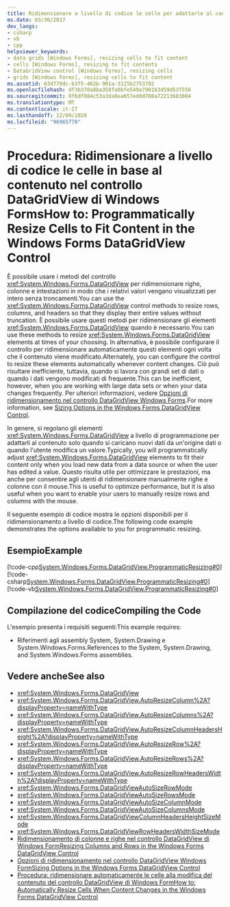 ```yaml
---
title: Ridimensionare a livello di codice le celle per adattarle al contenuto nel controllo DataGridView
ms.date: 03/30/2017
dev_langs:
- csharp
- vb
- cpp
helpviewer_keywords:
- data grids [Windows Forms], resizing cells to fit content
- cells [Windows Forms], resizing to fit contents
- DataGridView control [Windows Forms], resizing cells
- grids [Windows Forms], resizing cells to fit content
ms.assetid: 63d770dc-b3f5-462b-901a-3125b2753792
ms.openlocfilehash: df3b378a8ba358fa0bfe549a7901b3d59d53f556
ms.sourcegitcommit: 9f6df084c53a3da0ea657ed0d708a72213683084
ms.translationtype: MT
ms.contentlocale: it-IT
ms.lasthandoff: 12/09/2020
ms.locfileid: "96965770"
---
```

# <a name="how-to-programmatically-resize-cells-to-fit-content-in-the-windows-forms-datagridview-control"></a><span data-ttu-id="571f5-102">Procedura: Ridimensionare a livello di codice le celle in base al contenuto nel controllo DataGridView di Windows Forms</span><span class="sxs-lookup"><span data-stu-id="571f5-102">How to: Programmatically Resize Cells to Fit Content in the Windows Forms DataGridView Control</span></span>
<span data-ttu-id="571f5-103">È possibile usare i metodi del controllo <xref:System.Windows.Forms.DataGridView> per ridimensionare righe, colonne e intestazioni in modo che i relativi valori vengano visualizzati per intero senza troncamenti.</span><span class="sxs-lookup"><span data-stu-id="571f5-103">You can use the <xref:System.Windows.Forms.DataGridView> control methods to resize rows, columns, and headers so that they display their entire values without truncation.</span></span> <span data-ttu-id="571f5-104">È possibile usare questi metodi per ridimensionare gli elementi <xref:System.Windows.Forms.DataGridView> quando è necessario.</span><span class="sxs-lookup"><span data-stu-id="571f5-104">You can use these methods to resize <xref:System.Windows.Forms.DataGridView> elements at times of your choosing.</span></span> <span data-ttu-id="571f5-105">In alternativa, è possibile configurare il controllo per ridimensionare automaticamente questi elementi ogni volta che il contenuto viene modificato.</span><span class="sxs-lookup"><span data-stu-id="571f5-105">Alternately, you can configure the control to resize these elements automatically whenever content changes.</span></span> <span data-ttu-id="571f5-106">Ciò può risultare inefficiente, tuttavia, quando si lavora con grandi set di dati o quando i dati vengono modificati di frequente.</span><span class="sxs-lookup"><span data-stu-id="571f5-106">This can be inefficient, however, when you are working with large data sets or when your data changes frequently.</span></span> <span data-ttu-id="571f5-107">Per ulteriori informazioni, vedere [Opzioni di ridimensionamento nel controllo DataGridView Windows Forms](sizing-options-in-the-windows-forms-datagridview-control.md).</span><span class="sxs-lookup"><span data-stu-id="571f5-107">For more information, see [Sizing Options in the Windows Forms DataGridView Control](sizing-options-in-the-windows-forms-datagridview-control.md).</span></span>  
  
 <span data-ttu-id="571f5-108">In genere, si regolano gli elementi <xref:System.Windows.Forms.DataGridView> a livello di programmazione per adattarli al contenuto solo quando si caricano nuovi dati da un'origine dati o quando l'utente modifica un valore.</span><span class="sxs-lookup"><span data-stu-id="571f5-108">Typically, you will programmatically adjust <xref:System.Windows.Forms.DataGridView> elements to fit their content only when you load new data from a data source or when the user has edited a value.</span></span> <span data-ttu-id="571f5-109">Questo risulta utile per ottimizzare le prestazioni, ma anche per consentire agli utenti di ridimensionare manualmente righe e colonne con il mouse.</span><span class="sxs-lookup"><span data-stu-id="571f5-109">This is useful to optimize performance, but it is also useful when you want to enable your users to manually resize rows and columns with the mouse.</span></span>  
  
 <span data-ttu-id="571f5-110">Il seguente esempio di codice mostra le opzioni disponibili per il ridimensionamento a livello di codice.</span><span class="sxs-lookup"><span data-stu-id="571f5-110">The following code example demonstrates the options available to you for programmatic resizing.</span></span>  
  
## <a name="example"></a><span data-ttu-id="571f5-111">Esempio</span><span class="sxs-lookup"><span data-stu-id="571f5-111">Example</span></span>  
 [!code-cpp[System.Windows.Forms.DataGridView.ProgrammaticResizing#0](~/samples/snippets/cpp/VS_Snippets_Winforms/System.Windows.Forms.DataGridView.ProgrammaticResizing/CPP/programmaticsizing.cpp#0)]
 [!code-csharp[System.Windows.Forms.DataGridView.ProgrammaticResizing#0](~/samples/snippets/csharp/VS_Snippets_Winforms/System.Windows.Forms.DataGridView.ProgrammaticResizing/CS/programmaticsizing.cs#0)]
 [!code-vb[System.Windows.Forms.DataGridView.ProgrammaticResizing#0](~/samples/snippets/visualbasic/VS_Snippets_Winforms/System.Windows.Forms.DataGridView.ProgrammaticResizing/VB/programmaticsizing.vb#0)]  
  
## <a name="compiling-the-code"></a><span data-ttu-id="571f5-112">Compilazione del codice</span><span class="sxs-lookup"><span data-stu-id="571f5-112">Compiling the Code</span></span>  
 <span data-ttu-id="571f5-113">L'esempio presenta i requisiti seguenti:</span><span class="sxs-lookup"><span data-stu-id="571f5-113">This example requires:</span></span>  
  
- <span data-ttu-id="571f5-114">Riferimenti agli assembly System, System.Drawing e System.Windows.Forms.</span><span class="sxs-lookup"><span data-stu-id="571f5-114">References to the System, System.Drawing, and System.Windows.Forms assemblies.</span></span>  
  
## <a name="see-also"></a><span data-ttu-id="571f5-115">Vedere anche</span><span class="sxs-lookup"><span data-stu-id="571f5-115">See also</span></span>

- <xref:System.Windows.Forms.DataGridView>
- <xref:System.Windows.Forms.DataGridView.AutoResizeColumn%2A?displayProperty=nameWithType>
- <xref:System.Windows.Forms.DataGridView.AutoResizeColumns%2A?displayProperty=nameWithType>
- <xref:System.Windows.Forms.DataGridView.AutoResizeColumnHeadersHeight%2A?displayProperty=nameWithType>
- <xref:System.Windows.Forms.DataGridView.AutoResizeRow%2A?displayProperty=nameWithType>
- <xref:System.Windows.Forms.DataGridView.AutoResizeRows%2A?displayProperty=nameWithType>
- <xref:System.Windows.Forms.DataGridView.AutoResizeRowHeadersWidth%2A?displayProperty=nameWithType>
- <xref:System.Windows.Forms.DataGridViewAutoSizeRowMode>
- <xref:System.Windows.Forms.DataGridViewAutoSizeRowsMode>
- <xref:System.Windows.Forms.DataGridViewAutoSizeColumnMode>
- <xref:System.Windows.Forms.DataGridViewAutoSizeColumnsMode>
- <xref:System.Windows.Forms.DataGridViewColumnHeadersHeightSizeMode>
- <xref:System.Windows.Forms.DataGridViewRowHeadersWidthSizeMode>
- [<span data-ttu-id="571f5-116">Ridimensionamento di colonne e righe nel controllo DataGridView di Windows Form</span><span class="sxs-lookup"><span data-stu-id="571f5-116">Resizing Columns and Rows in the Windows Forms DataGridView Control</span></span>](resizing-columns-and-rows-in-the-windows-forms-datagridview-control.md)
- [<span data-ttu-id="571f5-117">Opzioni di ridimensionamento nel controllo DataGridView Windows Form</span><span class="sxs-lookup"><span data-stu-id="571f5-117">Sizing Options in the Windows Forms DataGridView Control</span></span>](sizing-options-in-the-windows-forms-datagridview-control.md)
- [<span data-ttu-id="571f5-118">Procedura: ridimensionare automaticamente le celle alla modifica del contenuto del controllo DataGridView di Windows Form</span><span class="sxs-lookup"><span data-stu-id="571f5-118">How to: Automatically Resize Cells When Content Changes in the Windows Forms DataGridView Control</span></span>](automatically-resize-cells-when-content-changes-in-the-datagrid.md)
